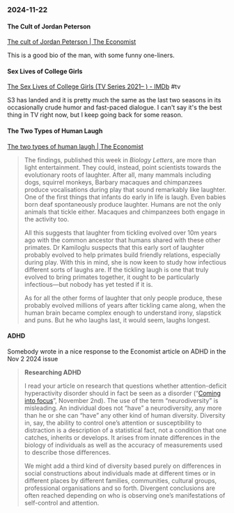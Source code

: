 ### 2024-11-22
#### The Cult of Jordan Peterson
[The cult of Jordan Peterson | The Economist](https://www.economist.com/culture/2024/11/19/the-cult-of-jordan-peterson)

This is a good bio of the man, with some funny one-liners.

#### Sex Lives of College Girls
[The Sex Lives of College Girls (TV Series 2021– ) - IMDb](https://www.imdb.com/title/tt11212276/) #tv 

S3 has landed and it is pretty much the same as the last two seasons in its occasionally crude humor and fast-paced dialogue. I can't say it's the best thing in TV right now, but I keep going back for some reason.

#### The Two Types of Human Laugh
[The two types of human laugh | The Economist](https://www.economist.com/science-and-technology/2024/11/20/the-two-types-of-human-laugh)

> The findings, published this week in _Biology Letters_, are more than light entertainment. They could, instead, point scientists towards the evolutionary roots of laughter. After all, many mammals including dogs, squirrel monkeys, Barbary macaques and chimpanzees produce vocalisations during play that sound remarkably like laughter. One of the first things that infants do early in life is laugh. Even babies born deaf spontaneously produce laughter. Humans are not the only animals that tickle either. Macaques and chimpanzees both engage in the activity too.
> 
> All this suggests that laughter from tickling evolved over 10m years ago with the common ancestor that humans shared with these other primates. Dr Kamiloglu suspects that this early sort of laughter probably evolved to help primates build friendly relations, especially during play. With this in mind, she is now keen to study how infectious different sorts of laughs are. If the tickling laugh is one that truly evolved to bring primates together, it ought to be particularly infectious—but nobody has yet tested if it is.
> 
> As for all the other forms of laughter that only people produce, these probably evolved millions of years after tickling came along, when the human brain became complex enough to understand irony, slapstick and puns. But he who laughs last, it would seem, laughs longest.

#### ADHD
Somebody wrote in a nice response to the Economist article on ADHD in the Nov 2 2024 issue

> **Researching ADHD**
> 
> I read your article on research that questions whether attention-deficit hyperactivity disorder should in fact be seen as a disorder (“[Coming into focus](https://www.economist.com/science-and-technology/2024/10/30/researchers-are-questioning-if-adhd-should-be-seen-as-a-disorder)”, November 2nd). The use of the term “neurodiversity” is misleading. An individual does not “have” a neurodiversity, any more than he or she can “have” any other kind of human diversity. Diversity in, say, the ability to control one’s attention or susceptibility to distraction is a description of a statistical fact, not a condition that one catches, inherits or develops. It arises from innate differences in the biology of individuals as well as the accuracy of measurements used to describe those differences.
> 
> We might add a third kind of diversity based purely on differences in social constructions about individuals made at different times or in different places by different families, communities, cultural groups, professional organisations and so forth. Divergent conclusions are often reached depending on who is observing one’s manifestations of self-control and attention.

